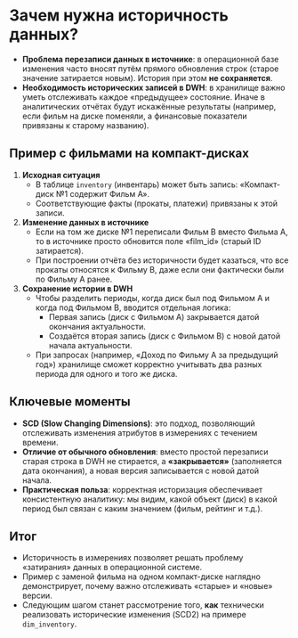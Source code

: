 # Зачем нужна историчность данных?
- **Проблема перезаписи данных в источнике**: в операционной базе изменения часто вносят путём прямого обновления строк (старое значение затирается новым). История при этом **не сохраняется**.
- **Необходимость исторических записей в DWH**: в хранилище важно уметь отслеживать каждое «предыдущее» состояние. Иначе в аналитических отчётах будут искажённые результаты (например, если фильм на диске поменяли, а финансовые показатели привязаны к старому названию).

## Пример с фильмами на компакт-дисках
1. **Исходная ситуация**  
   - В таблице `inventory` (инвентарь) может быть запись: «Компакт-диск №1 содержит Фильм A».  
   - Соответствующие факты (прокаты, платежи) привязаны к этой записи.
2. **Изменение данных в источнике**  
   - Если на том же диске №1 переписали Фильм B вместо Фильма A, то в источнике просто обновится поле «film_id» (старый ID затирается).  
   - При построении отчёта без историчности будет казаться, что все прокаты относятся к Фильму B, даже если они фактически были по Фильму A ранее.
3. **Сохранение истории в DWH**  
   - Чтобы разделить периоды, когда диск был под Фильмом A и когда под Фильмом B, вводится отдельная логика:  
     - Первая запись (диск с Фильмом A) закрывается датой окончания актуальности.  
     - Создаётся вторая запись (диск с Фильмом B) с новой датой начала актуальности.  
   - При запросах (например, «Доход по Фильму A за предыдущий год») хранилище сможет корректно учитывать два разных периода для одного и того же диска.

## Ключевые моменты
- **SCD (Slow Changing Dimensions)**: это подход, позволяющий отслеживать изменения атрибутов в измерениях с течением времени.  
- **Отличие от обычного обновления**: вместо простой перезаписи старая строка в DWH не стирается, а **«закрывается»** (заполняется дата окончания), а новая версия записывается с новой датой начала.  
- **Практическая польза**: корректная историзация обеспечивает консистентную аналитику: мы видим, какой объект (диск) в какой период был связан с каким значением (фильм, рейтинг и т.д.).

## Итог
- Историчность в измерениях позволяет решать проблему «затирания» данных в операционной системе.  
- Пример с заменой фильма на одном компакт-диске наглядно демонстрирует, почему важно отслеживать «старые» и «новые» версии.  
- Следующим шагом станет рассмотрение того, **как** технически реализовать исторические изменения (SCD2) на примере `dim_inventory`.
